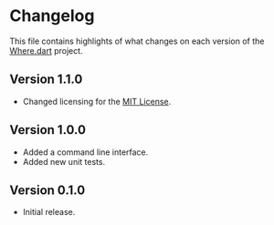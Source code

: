 # Changelog
This file contains highlights of what changes on each version of the [Where.dart](https://github.com/cedx/where.dart) project.

## Version 1.1.0
- Changed licensing for the [MIT License](https://opensource.org/licenses/MIT).

## Version 1.0.0
- Added a command line interface.
- Added new unit tests.

## Version 0.1.0
- Initial release.
